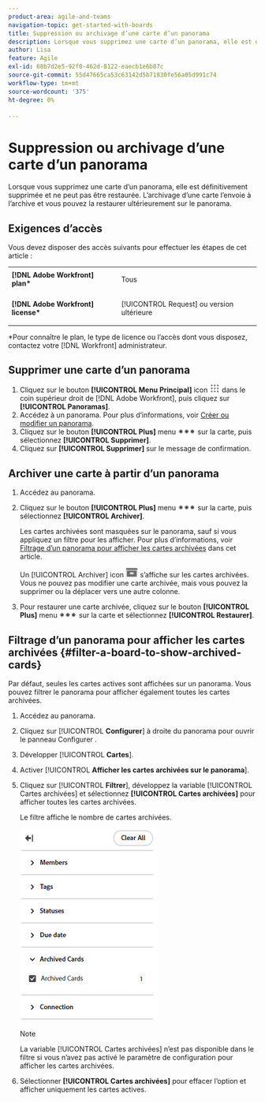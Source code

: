 ```yaml
---
product-area: agile-and-teams
navigation-topic: get-started-with-boards
title: Suppression ou archivage d’une carte d’un panorama
description: Lorsque vous supprimez une carte d’un panorama, elle est définitivement supprimée et ne peut pas être restaurée. L’archivage d’une carte l’envoie à l’archive et vous pouvez la restaurer ultérieurement sur le panorama.
author: Lisa
feature: Agile
exl-id: 68b7d2e5-92f0-462d-8122-eaecb1e6b87c
source-git-commit: 55d47665ca53c63142d5b71830fe56a05d991c74
workflow-type: tm+mt
source-wordcount: '375'
ht-degree: 0%

---
```


# Suppression ou archivage d’une carte d’un panorama

Lorsque vous supprimez une carte d’un panorama, elle est définitivement supprimée et ne peut pas être restaurée. L’archivage d’une carte l’envoie à l’archive et vous pouvez la restaurer ultérieurement sur le panorama.

## Exigences d’accès

Vous devez disposer des accès suivants pour effectuer les étapes de cet article :

<table style="table-layout:auto"> 
 <col> 
 <col> 
 <tbody> 
  <tr> 
   <td role="rowheader"><strong>[!DNL Adobe Workfront] plan*</strong></td> 
   <td> <p>Tous</p> </td> 
  </tr> 
  <tr> 
   <td role="rowheader"><strong>[!DNL Adobe Workfront] license*</strong></td> 
   <td> <p>[!UICONTROL Request] ou version ultérieure</p> </td> 
  </tr> 
 </tbody> 
</table>

&#42;Pour connaître le plan, le type de licence ou l’accès dont vous disposez, contactez votre [!DNL Workfront] administrateur.

## Supprimer une carte d’un panorama

1. Cliquez sur le bouton **[!UICONTROL Menu Principal]** icon ![](assets/main-menu-icon.png) dans le coin supérieur droit de [!DNL Adobe Workfront], puis cliquez sur **[!UICONTROL Panoramas]**.
1. Accédez à un panorama. Pour plus d’informations, voir [Créer ou modifier un panorama](../../agile/get-started-with-boards/create-edit-board.md).
1. Cliquez sur le bouton **[!UICONTROL Plus]** menu ![Plus de menu](assets/more-icon-spectrum.png) sur la carte, puis sélectionnez **[!UICONTROL Supprimer]**.
1. Cliquez sur **[!UICONTROL Supprimer]** sur le message de confirmation.

## Archiver une carte à partir d’un panorama

1. Accédez au panorama.
1. Cliquez sur le bouton **[!UICONTROL Plus]** menu ![Plus de menu](assets/more-icon-spectrum.png) sur la carte, puis sélectionnez **[!UICONTROL Archiver]**.

   Les cartes archivées sont masquées sur le panorama, sauf si vous appliquez un filtre pour les afficher. Pour plus d’informations, voir [Filtrage d’un panorama pour afficher les cartes archivées](#filter-a-board-to-show-archived-cards) dans cet article.

   Un [!UICONTROL Archiver] icon ![Archiver](assets/archive-icon-spectrum-25x20.png) s’affiche sur les cartes archivées. Vous ne pouvez pas modifier une carte archivée, mais vous pouvez la supprimer ou la déplacer vers une autre colonne.

1. Pour restaurer une carte archivée, cliquez sur le bouton **[!UICONTROL Plus]** menu ![Plus de menu](assets/more-icon-spectrum.png) sur la carte et sélectionnez **[!UICONTROL Restaurer]**.

## Filtrage d’un panorama pour afficher les cartes archivées {#filter-a-board-to-show-archived-cards}

Par défaut, seules les cartes actives sont affichées sur un panorama. Vous pouvez filtrer le panorama pour afficher également toutes les cartes archivées.

1. Accédez au panorama.
1. Cliquez sur [!UICONTROL **Configurer**] à droite du panorama pour ouvrir le panneau Configurer .
1. Développer [!UICONTROL **Cartes**].
1. Activer [!UICONTROL **Afficher les cartes archivées sur le panorama**].
1. Cliquez sur [!UICONTROL **Filtrer**], développez la variable [!UICONTROL Cartes archivées] et sélectionnez **[!UICONTROL Cartes archivées]** pour afficher toutes les cartes archivées.

   Le filtre affiche le nombre de cartes archivées.

   ![Filtrage des cartes archivées](assets/filter-by-archived-cards.png)

   >[!NOTE]
   >
   >La variable [!UICONTROL Cartes archivées] n’est pas disponible dans le filtre si vous n’avez pas activé le paramètre de configuration pour afficher les cartes archivées.

1. Sélectionner **[!UICONTROL Cartes archivées]** pour effacer l’option et afficher uniquement les cartes actives.
